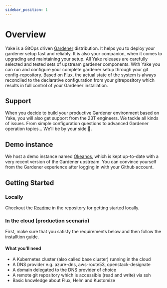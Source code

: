 ```yaml
---
sidebar_position: 1
---
```


# Overview

Yake is a GitOps driven [Gardener](https://gardener.cloud/) distribution. It helps you to deploy your gardener setup fast and reliably. It is also your companion, when it comes to upgrading and maintaining your setup. All Yake releases are carefully selected and tested sets of upstream gardener components. With Yake you can run and configure your complete gardener setup through your git config-repository. Based on [Flux](https://fluxcd.io/), the actual state of the system is always reconciled to the declarative configuration from your gitrepository which results in full control of your Gardener installation.

## Support

When you decide to build your productive Gardener environment based on Yake, you will also get support from the 23T engineers. We tackle all kinds of issues. From simple configuration questions to advanced Gardener operation topics... We'll be by your side 🙂.

## Demo instance

We host a demo instance named [Okeanos](https://dashboard.okeanos.dev), which is kept up-to-date with a very recent version of the Gardener upstream. You can convince yourself from the Gardener experience after logging in with your Github account.

## Getting Started

### Locally
Checkout the [Readme](https://github.com/YAKEcloud/yake/blob/main/README.md) in the repository for getting started locally.

### In the cloud (production scenario)
First, make sure that you satisfy the requirements below and then follow the installtion guide.
#### What you'll need

- A Kubernetes cluster (also called base cluster) running in the cloud
- A DNS provider e.g. azure-dns, aws-route53, openstack-designate
- A domain delegated to the DNS provider of choice
- A remote git repository which is accessible (read and write) via ssh
- Basic knowledge about Flux, Helm and Kustomize


